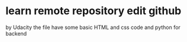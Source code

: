 # learn remote repository edit github
by Udacity
the file have some basic HTML and css code
and python for backend 